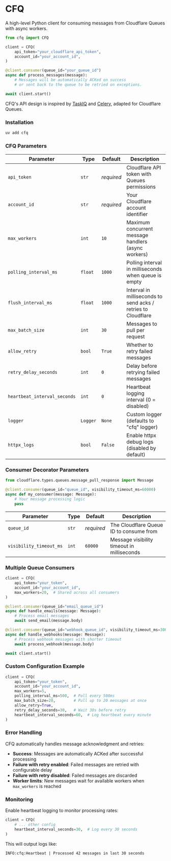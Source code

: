 # CFQ

A high-level Python client for consuming messages from Cloudflare Queues with async workers.

```python
from cfq import CFQ

client = CFQ(
    api_token="your_cloudflare_api_token",
    account_id="your_account_id",
)

@client.consumer(queue_id="your_queue_id")
async def process_messages(message):
    # Messages will be automatically ACKed on success 
    # or sent back to the queue to be retried on exceptions.

await client.start()
```

CFQ's API design is inspired by [TaskIQ](https://github.com/taskiq-python/taskiq) and [Celery](https://github.com/celery/celery), adapted for Cloudflare Queues.

### Installation

```bash
uv add cfq
```

### CFQ Parameters

| Parameter | Type | Default    | Description                                                   |
|-----------|------|------------|---------------------------------------------------------------|
| `api_token` | `str` | *required* | Cloudflare API token with Queues permissions                  |
| `account_id` | `str` | *required* | Your Cloudflare account identifier                            |
| `max_workers` | `int` | `10`       | Maximum concurrent message handlers (async workers)           |
| `polling_interval_ms` | `float` | `1000`     | Polling interval in milliseconds when queue is empty          |
| `flush_interval_ms` | `float` | `1000`     | Interval in milliseconds to send acks / retries to Cloudflare |
| `max_batch_size` | `int` | `30`       | Messages to pull per request                                  |
| `allow_retry` | `bool` | `True`     | Whether to retry failed messages                              |
| `retry_delay_seconds` | `int` | `0`        | Delay before retrying failed messages                         |
| `heartbeat_interval_seconds` | `int` | `0`        | Heartbeat logging interval (0 = disabled)                     |
| `logger` | `Logger` | `None`     | Custom logger (defaults to "cfq" logger)                      |
| `httpx_logs` | `bool` | `False`    | Enable httpx debug logs (disabled by default)|

### Consumer Decorator Parameters

```python
from cloudflare.types.queues.message_pull_response import Message

@client.consumer(queue_id="queue_id", visibility_timeout_ms=60000)
async def my_consumer(message: Message):
    # Your message processing logic
    pass
```

| Parameter | Type | Default | Description |
|-----------|------|---------|-------------|
| `queue_id` | `str` | *required* | The Cloudflare Queue ID to consume from |
| `visibility_timeout_ms` | `int` | `60000` | Message visibility timeout in milliseconds |


### Multiple Queue Consumers

```python
client = CFQ(
    api_token="your_token",
    account_id="your_account_id",
    max_workers=20,  # Shared across all consumers
)

@client.consumer(queue_id="email_queue_id")
async def handle_emails(message: Message):
    # Process email messages
    await send_email(message.body)

@client.consumer(queue_id="webhook_queue_id", visibility_timeout_ms=30000)
async def handle_webhooks(message: Message):
    # Process webhook messages with shorter timeout
    await process_webhook(message.body)

await client.start()
```

### Custom Configuration Example

```python
client = CFQ(
    api_token="your_token",
    account_id="your_account_id",
    max_workers=5,
    polling_interval_ms=500,  # Poll every 500ms
    max_batch_size=20,        # Pull up to 20 messages at once
    allow_retry=True,
    retry_delay_seconds=30,   # Wait 30s before retry
    heartbeat_interval_seconds=60,  # Log heartbeat every minute
)
```

### Error Handling

CFQ automatically handles message acknowledgment and retries:

- **Success**: Messages are automatically ACKed after successful processing
- **Failure with retry enabled**: Failed messages are retried with configurable delay
- **Failure with retry disabled**: Failed messages are discarded
- **Worker limits**: New messages wait for available workers when `max_workers` is reached

### Monitoring

Enable heartbeat logging to monitor processing rates:

```python
client = CFQ(
    # ... other config
    heartbeat_interval_seconds=30,  # Log every 30 seconds
)
```

This will output logs like:
```
INFO:cfq:Heartbeat | Processed 42 messages in last 30 seconds
```